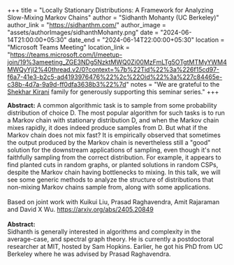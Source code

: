+++
title = "Locally Stationary Distributions: A Framework for Analyzing Slow-Mixing Markov Chains"
author = "Sidhanth Mohanty (UC Berkeley)"
author_link = "https://sidhanthm.com/"
author_image = "assets/authorImages/sidhanthMohanty.png"
date = "2024-06-14T21:00:00+05:30"
date_end = "2024-06-14T22:00:00+05:30"
location = "Microsoft Teams Meeting"
location_link = "https://teams.microsoft.com/l/meetup-join/19%3ameeting_ZGE3NDg5NzktMWQ0Zi00MzFmLTg5OTgtMTMyYWM4MWQyYjI2%40thread.v2/0?context=%7b%22Tid%22%3a%226f15cd97-f6a7-41e3-b2c5-ad4193976476%22%2c%22Oid%22%3a%227c84465e-c38b-4d7a-9a9d-ff0dfa3638b3%22%7d"
notes = "We are grateful to the <a href = "https://www.accel.com/people/shekhar-kirani" target= "_blank">Shekhar Kirani</a> family for generously supporting this seminar series."
+++

<b>Abstract:</b>
A common algorithmic task is to sample from some probability distribution of choice D. The most popular algorithm for
such tasks is to run a Markov chain with stationary distribution D, and when the Markov chain mixes rapidly, it does
indeed produce samples from D.
But what if the Markov chain does not mix fast? It is empirically observed that sometimes the output produced by the
Markov chain is nevertheless still a "good" solution for the downstream applications of sampling, even though it's not
faithfully sampling from the correct distribution.
For example, it appears to find planted cuts in random graphs, or planted solutions in random CSPs, despite the Markov
chain having bottlenecks to mixing.
In this talk, we will see some generic methods to analyze the structure of distributions that non-mixing Markov chains
sample from, along with some applications.
<br><br>
Based on joint work with Kuikui Liu, Prasad Raghavendra, Amit Rajaraman and David X Wu. https://arxiv.org/abs/2405.20849
<br><br>
<b>Abstract:</b>
<br>
Sidhanth is generally interested in algorithms and complexity in the average-case, and spectral graph theory. He is
currently a postdoctoral researcher at MIT, hosted by Sam Hopkins. Earlier, he got his PhD from UC Berkeley where he was
advised by Prasad Raghavendra.

